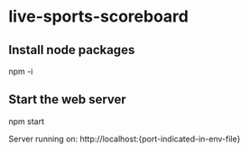 # live-sports-scoreboard

## Install node packages 

npm -i

## Start the web server
npm start

Server running on:
    http://localhost:{port-indicated-in-env-file}